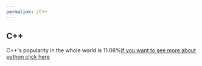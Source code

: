 ```yaml
---
permalink: /C++
---
```

## C++
C++'s popularity in the whole world is 11.08%[If you want to see more about python click here](https://en.wikipedia.org/wiki/C%2B%2B])
